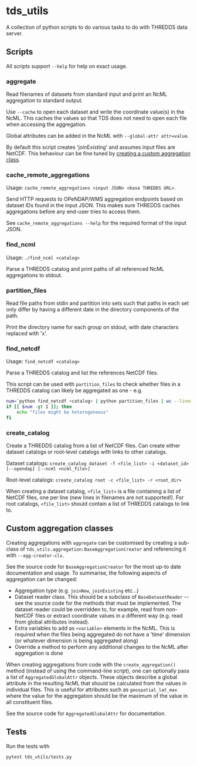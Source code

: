 # tds_utils

A collection of python scripts to do various tasks to do with THREDDS data
server.

## Scripts

All scripts support `--help` for help on exact usage.

### aggregate

Read filenames of datasets from standard input and print an NcML aggregation to
standard output.

Use `--cache` to open each dataset and write the coordinate value(s) in the
NcML. This caches the values so that TDS does not need to open each file when
accessing the aggregation.

Global attributes can be added in the NcML with `--global-attr attr=value`.

By default this script creates 'joinExisting' and assumes input files are
NetCDF. This behaviour can be fine tuned by [creating a custom aggregation
class](#custom-aggregation-class).

### cache_remote_aggregations

Usage: `cache_remote_aggregations <input JSON> <base THREDDS URL>`.

Send HTTP requests to OPeNDAP/WMS aggregation endpoints based on dataset IDs
found in the input JSON. This makes sure THREDDS caches aggregations before any
end-user tries to access them.

See `cache_remote_aggregations --help` for the required format of the input
JSON.

### find_ncml

Usage: `./find_ncml <catalog>`

Parse a THREDDS catalog and print paths of all referenced NcML aggregations to
stdout.

### partition_files

Read file paths from stdin and partition into sets such that paths in each set
only differ by having a different date in the directory components of the path.

Print the directory name for each group on stdout, with date characters
replaced with 'x'.

### find_netcdf

Usage: `find_netcdf <catalog>`

Parse a THREDDS catalog and list the references NetCDF files.

This script can be used with `partition_files` to check whether files in a
THREDDS catalog can likely be aggregated as one - e.g.

```bash
num=`python find_netcdf <catalog> | python partition_files | wc --lines`
if [[ $num -gt 1 ]]; then
    echo "files might be heterogeneous"
fi
```

### create_catalog

Create a THREDDS catalog from a list of NetCDF files. Can create either dataset
catalogs or root-level catalogs with links to other catalogs.

Dataset catalogs: `create_catalog dataset -f <file_list> -i <dataset_id> [--opendap] [--ncml <ncml_file>]`

Root-level catalogs: `create_catalog root -c <file_list> -r <root_dir>`

When creating a dataset catalog, `<file_list>` is a file containing a list of
NetCDF files, one per line (new lines in filenames are not supported!). For
root catalogs, `<file_list>` should contain a list of THREDDS catalogs to link
to.

## Custom aggregation classes

Creating aggregations with `aggregate` can be customised by creating a
sub-class of `tds_utils.aggregation:BaseAggregationCreator` and referencing it
with `--agg-creator-cls`.

See the source code for `BaseAggregationCreator` for the most up-to date
documentation and usage. To summarise, the following aspects of aggregation can
be changed:

* Aggregation type (e.g. `joinNew`, `joinExisting` etc...)
* Dataset reader class. This should be a subclass of `BaseDatasetReader` -- see
  the source code for the methods that must be implemented. The dataset reader
  could be overridden to, for example, read from non-NetCDF files or extract
  coordinate values in a different way (e.g. read from global attributes
  instead).
* Extra variables to add as `<variable>` elements in the NcML. This is required
  when the files being aggregated do not have a 'time' dimension (or whatever
  dimension is being aggregated along)
* Override a method to perform any additional changes to the NcML after
  aggregation is done

When creating aggregations from code with the `create_aggregation()` method
(instead of using the command-line script), one can optionally pass a list of
`AggregatedGlobalAttr` objects. These objects describe a global attribute in
the resulting NcML that should be calculated from the values in individual
files. This is useful for attributes such as `geospatial_lat_max` where the
value for the aggregation should be the maximum of the value in all constituent
files.

See the source code for `AggregatedGlobalAttr` for documentation.

## Tests

Run the tests with

```bash
pytest tds_utils/tests.py
```
